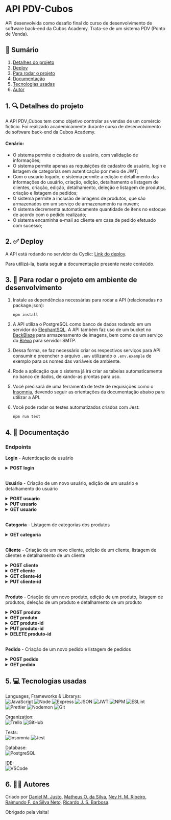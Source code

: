 # API PDV-Cubos

API desenvolvida como desafio final do curso de desenvolvimento de software back-end da Cubos Academy. Trata-se de um sistema PDV (Ponto de Venda).

## 📜 Sumário

1. [Detalhes do projeto](https://github.com/iadevmatth/desafio-backend-modulo-05-sistema-pdv-b2b-ifood-t04#1--detalhes-do-projeto)
2. [Deploy](https://github.com/iadevmatth/desafio-backend-modulo-05-sistema-pdv-b2b-ifood-t04#2--deploy)
3. [Para rodar o projeto](https://github.com/iadevmatth/desafio-backend-modulo-05-sistema-pdv-b2b-ifood-t04#3--para-rodar-o-projeto)
4. [Documentação](https://github.com/iadevmatth/desafio-backend-modulo-05-sistema-pdv-b2b-ifood-t04#4--documenta%C3%A7%C3%A3o)
5. [Tecnologias usadas](https://github.com/iadevmatth/desafio-backend-modulo-05-sistema-pdv-b2b-ifood-t04#5--tecnologias-usadas)
6. [Autor](https://github.com/iadevmatth/desafio-backend-modulo-05-sistema-pdv-b2b-ifood-t04#6--autores)

## 1. 🔍 Detalhes do projeto

A API PDV_Cubos tem como objetivo controlar as vendas de um comércio fictício. Foi realizado academicamente durante curso de desenvolvimento de software back-end da Cubos Academy.

#### Cenário:

- O sistema permite o cadastro de usuário, com validação de informações;
- O sistema permite apenas as requisições de cadastro de usuário, login e listagem de categorias sem autenticação por meio de JWT;
- Com o usuário logado, o sistema permite a edição e detalhmento das informações do usuário, criação, edição, detalhamento e listagem de clientes, criação, edição, detalhamento, deleção e listagem de produtos, criação e listagem de pedidos;
- O sistema permite a inclusão de imagens de produtos, que são armazenados em um serviço de armazenamento na nuvem;
- O sistema decrementa automaticamente quantidade de itens no estoque de acordo com o pedido realizado;
- O sistema encaminha e-mail ao cliente em casa de pedido efetuado com sucesso;

## 2. ✅ Deploy

A API está rodando no servidor da Cyclic: [Link do deploy](https://neyvelopers.cyclic.app/).

Para utilizá-la, basta seguir a documentação presente neste conteúdo.

## 3. 🔌 Para rodar o projeto em ambiente de desenvolvimento

1. Instale as dependências necessárias para rodar a API (relacionadas no package.json):

   ```
   npm install
   ```

2. A API utiliza o PostgreSQL como banco de dados rodando em um servidor do [ElephantSQL](https://www.elephantsql.com/). A API também faz uso de um bucket no [BackBlaze](https://www.backblaze.com/) para armazenamento de imagens, bem como de um serviço do [Brevo](https://www.brevo.com/pt/) para servidor SMTP.

3. Dessa forma, se faz necessário criar os respectivos serviços para API consumir e preencher o arquivo `.env` utilizando o `.env.example` de exemplo para os nomes das variáveis de ambiente.

4. Rode a aplicação que o sistema já irá criar as tabelas automaticamente no banco de dados, deixando-as prontas para uso.

5. Você precisará de uma ferramenta de teste de requisições como o [Insomnia](https://insomnia.rest/), devendo seguir as orientações da documentação abaixo para utilizar a API.

6. Você pode rodar os testes automatizados criados com Jest:
   ```
   npm run test
   ```

## 4. 📖 Documentação

### Endpoints

**Login** - Autenticação de usuário <br/>

<details>
<summary><b>POST login</b></summary>

Logar com um usuário por meio de `email` e `password`. Retorna um token JWT para ser utilizado nas requisições.

**Request**

| **Nome** | **Obrigatório** | **Tipo** | **Descrição**     |
| :------- | :-------------- | :------- | :---------------- |
| email    | sim             | `string` | E-mail do usuário |
| password | sim             | `string` | Senha do usuário  |

> **_NOTA:_** Não é necessário enviar Token JWT via Authorization Header.

Exemplo de requisição:

```json
{
  "email": "fulano@email.com",
  "senha": "password"
}
```

**Response**

Sucesso

```json
{
  "type": "Bearer",
  "token": "abcdefghijklmno.abcdefghijklmnopqrstuvwxyz.abcdefghijklmnop"
}
```

`status: 200` <br /><br /> Erro comum

```json
{
  "message": "Invalid email and/or password."
}
```

`status: 401`

</details>
<br/>

**Usuário** - Criação de um novo usuário, edição de um usuário e detalhamento do usuário <br/>

<details>
<summary><b>POST usuario</b></summary>

Criar um usuário para poder utilizar a API e jogar D&D.

**Request**

| **Nome** | **Obrigatório** | **Tipo** | **Descrição**    |
| :------- | :-------------- | :------- | :--------------- |
| nome     | sim             | `string` | Nome do usuário  |
| email    | sim             | `string` | Email do usuário |
| senha    | sim             | `string` | Senha do usuário |

> **_NOTA:_** Não é necessário enviar Token JWT via Authorization Header.

Exemplo de requisição:

```json
{
  "nome": "Fulano",
  "email": "fulano@email.com",
  "senha": "password"
}
```

**Response**

Sucesso

```json
{
  "id": 1,
  "name": "Fulano",
  "email": "fulano@email.com"
}
```

`status: 201` <br /><br /> Erros comuns

```json
{
  "message": "Email already exists."
}
```

`status: 400`

```json
{
  "message": "The password must at least 6 characters"
}
```

`status: 400`

</details>

<details>
<summary><b>PUT usuario</b></summary>

Editar um usuário. Apenas nome e e-mail podem ser editados (ou apenas um dos dois).

**Request**

| **Nome** | **Obrigatório** | **Tipo** | **Descrição**    |
| :------- | :-------------- | :------- | :--------------- |
| nome     | sim             | `string` | Nome do usuário  |
| email    | sim             | `string` | Email do usuário |
| senha    | sim             | `string` | Senha do usuário |

> **_NOTA:_** É necessário enviar Token JWT via Authorization Header.

Exemplo de requisição:

```json
{
  "name": "Fulano Editado",
  "email": "fulano.editado@email.com",
  "password": "password"
}
```

**Response**

Sucesso <br/> `no body returned for response` <br/> `status: 204` <br/><br/> Erros comuns

```json
{
  "message": "Email already in use"
}
```

`status: 400`

</details>

<details>
<summary><b>GET usuario</b></summary>

Detalhar um usuário. O `id` é enviado automaticamente com o token.

**Request**

`Não é necessário enviar dados na requisição`

> **_NOTA:_** É necessário enviar Token JWT via Authorization Header.

**Response**

Sucesso

```json
{
  "id": 1,
  "name": "Fulano",
  "email": "fulano@email.com"
}
```

`status: 200` <br /> Erros comuns

```json
{
  "message": "User not found."
}
```

`status: 404`

</details>
<br/>

**Categoria** - Listagem de categorias dos produtos <br/>

<details>
<summary><b>GET categoria</b></summary>

Listar categorias.

**Request**

`Não é necessário enviar dados na requisição`

> **_NOTA:_** Não é necessário enviar Token JWT via Authorization Header.

**Response**

Sucesso

```json
[
  {
    "id": 1,
    "descricao": "Informática"
  },
  {
    "id": 2,
    "descricao": "Celulares"
  },
  {
    "id": 3,
    "descricao": "Beleza e Perfumaria"
  }
]
```

`status: 200`

Sucesso sem retorno

```json
[]
```

`status: 200` <br/>

</details>
<br/>

**Cliente** - Criação de um novo cliente, edição de um cliente, listagem de clientes e detalhamento de um cliente <br/>

<details>
<summary><b>POST cliente</b></summary>

Criar um cliente.

**Request**

| **Nome** | **Obrigatório** | **Tipo** | **Descrição**                 |
| :------- | :-------------- | :------- | :---------------------------- |
| nome     | sim             | `string` | Nome do usuário               |
| email    | sim             | `string` | Email do usuário              |
| cpf      | sim             | `string` | CPF do usuário                |
| cep      | não             | `string` | CEP do endereço do usuário    |
| rua      | não             | `string` | Rua do endereço do usuário    |
| numero   | não             | `string` | Número do endereço do usuário |
| bairro   | não             | `string` | Bairro do endereço do usuário |
| cidade   | não             | `string` | Cidade do endereço do usuário |
| estado   | não             | `string` | Estado do endereço do usuário |

> **_NOTA:_** É necessário enviar Token JWT via Authorization Header.

Exemplo de requisição:

```json
{
  "nome": "Ciclano",
  "email": "ciclano@gmail.com",
  "cpf": "12345678911",
  "cep": "12345678",
  "rua": "Rua 1",
  "numero": "11-A",
  "bairro": "Bairro 1",
  "cidade": "Cidade 1",
  "estado": "Estado 1"
}
```

**Response**

Sucesso

```json
{
  "id": 3,
  "nome": "Ciclano",
  "email": "ciclano@gmail.com",
  "cpf": "12345678911",
  "cep": "12345678",
  "rua": "Rua 1",
  "numero": "11-A",
  "bairro": "Bairro 1",
  "cidade": "Cidade 1",
  "estado": "Estado 1"
}
```

`status: 201` <br /><br /> Erros comuns

```json
{
  "message": "Client already exists."
}
```

`status: 400`

</details>

<details>
<summary><b>GET cliente</b></summary>

Listar clientes.

**Request**

`Não é necessário enviar dados na requisição`

> **_NOTA:_** É necessário enviar Token JWT via Authorization Header.

**Response**

Sucesso

```json
[
  {
    "id": 1,
    "nome": "Beltrano",
    "email": "beltrano@email.com",
    "cpf": "12345678910",
    "cep": null,
    "rua": null,
    "numero": null,
    "bairro": null,
    "cidade": null,
    "estado": null
  },
  {
    "id": 2,
    "nome": "Ciclano",
    "email": "ciclano@gmail.com",
    "cpf": "12345678911",
    "cep": "12345678",
    "rua": "Rua 1",
    "numero": "11-A",
    "bairro": "Bairro 1",
    "cidade": "Cidade 1",
    "estado": "Estado 1"
  }
]
```

`status: 200`

Sucesso sem retorno

```json
[]
```

`status: 200` <br/>

</details>

<details>
<summary><b>GET cliente-id</b></summary>

Detalhar um personagem. O `id` deve ser enviado na url.

**Request**

| **Nome** | **Obrigatório** | **Tipo** | **Descrição**                    |
| :------- | :-------------- | :------- | :------------------------------- |
| id       | sim             | `number` | **Enviar via parâmetro de rota** |

> **_NOTA:_** É necessário enviar Token JWT via Authorization Header.

**Response**

Sucesso

```json
{
  "id": 2,
  "nome": "Ciclano",
  "email": "ciclano@gmail.com",
  "cpf": "12345678911",
  "cep": "12345678",
  "rua": "Rua 1",
  "numero": "11-A",
  "bairro": "Bairro 1",
  "cidade": "Cidade 1",
  "estado": "Estado 1"
}
```

`status: 200`

Erros comuns

```json
{
  "message": "Client not found."
}
```

`status: 404`

</details>

<details>
<summary><b>PUT cliente-id</b></summary>

Alterar os dados do cliente. O `id` deve ser enviado na url.

**Request**

| **Nome** | **Obrigatório** | **Tipo** | **Descrição**                    |
| :------- | :-------------- | :------- | :------------------------------- |
| id       | sim             | `number` | **Enviar via parâmetro de rota** |
| nome     | sim             | `string` | Nome do usuário                  |
| email    | sim             | `string` | Email do usuário                 |
| cpf      | sim             | `string` | CPF do usuário                   |
| cep      | não             | `string` | CEP do endereço do usuário       |
| rua      | não             | `string` | Rua do endereço do usuário       |
| numero   | não             | `string` | Número do endereço do usuário    |
| bairro   | não             | `string` | Bairro do endereço do usuário    |
| cidade   | não             | `string` | Cidade do endereço do usuário    |
| estado   | não             | `string` | Estado do endereço do usuário    |

> **_NOTA:_** É necessário enviar Token JWT via Authorization Header.

Exemplo de requisição:

```json
{
  "nome": "Ciclano Editado",
  "email": "ciclano.editado@gmail.com",
  "cpf": "12345678911",
  "cep": "12345678",
  "rua": "Rua 1",
  "numero": "11-A",
  "bairro": "Bairro 1",
  "cidade": "Cidade 1",
  "estado": "Estado 1"
}
```

**Response**

Sucesso <br/> `no body returned for response` <br/> `status: 204` <br/><br/>

Erros comuns

```json
{
  "message": "Client not found."
}
```

`status: 404`

```json
{
  "message": "Email already exists."
}
```

`status: 400`

```json
{
  "message": "CPF already exists."
}
```

`status: 400`

</details>
<br/>

**Produto** - Criação de um novo produto, edição de um produto, listagem de produtos, deleção de um produto e detalhamento de um produto <br/>

<details>
<summary><b>POST produto</b></summary>

Criar um produto.

**Request**

| **Nome**           | **Obrigatório** | **Tipo** | **Descrição**                  |
| :----------------- | :-------------- | :------- | :----------------------------- |
| descricao          | sim             | `string` | Descrição do produto           |
| quantidade_estoque | sim             | `number` | Quantidade de itens no estoque |
| valor              | sim             | `number` | Valor do produto (em centavos) |
| categoria_id       | sim             | `number` | Id da categoria do produto     |
| produto_imagem     | não             | `file`   | Arquivo de imagem do produto   |

> **_NOTA:_** É necessário enviar Token JWT via Authorization Header.

**Response**

Sucesso

```json
{
  "id": 1,
  "descricao": "Teclado",
  "quantidade_estoque": 50,
  "valor": 10000,
  "categoria_id": 1,
  "produto_imagem": "url_da_imagem"
}
```

`status: 201` <br /><br /> Erros comuns

```json
{
  "message": "Category not found."
}
```

`status: 404`

```json
{
  "message": "Description already exists."
}
```

`status: 400`

</details>

<details>
<summary><b>GET produto</b></summary>

Listar produtos. Pode ser passado um parâmetro query `categoria_id` para listar apenas os produtos de uma categoria específica.

**Request**

| **Nome**     | **Obrigatório** | **Tipo** | **Descrição**                             |
| :----------- | :-------------- | :------- | :---------------------------------------- |
| categoria_id | não             | `number` | **Enviar via parâmetro de query na rota** |

> **_NOTA:_** É necessário enviar Token JWT via Authorization Header.

Exemplo de requisição:

`url/produto?categoria_id=1`

**Response**

Sucesso

```json
[
  {
    "id": 1,
    "descricao": "Teclado X",
    "quantidade_estoque": 25,
    "valor": 10000,
    "categoria_id": 1,
    "produto_imagem": "url/Teclado_X/teclado_x.png"
  },
  {
    "id": 2,
    "descricao": "Teclado Y",
    "quantidade_estoque": 48,
    "valor": 20000,
    "categoria_id": 1,
    "produto_imagem": "url/Teclado_Y/teclado_y.png"
  }
]
```

`status: 200`

Sucesso sem retorno

```json
[]
```

`status: 200` <br/>

</details>

<details>
<summary><b>GET produto-id</b></summary>

Detalhar um produto. O `id` deve ser enviado na url.

**Request**

| **Nome** | **Obrigatório** | **Tipo** | **Descrição**                    |
| :------- | :-------------- | :------- | :------------------------------- |
| id       | sim             | `number` | **Enviar via parâmetro de rota** |

> **_NOTA:_** É necessário enviar Token JWT via Authorization Header.

**Response**

Sucesso

```json
{
  "id": 1,
  "descricao": "Teclado X",
  "quantidade_estoque": 25,
  "valor": 10000,
  "categoria_id": 1
}
```

`status: 200`

Erros comuns

```json
{
  "message": "Product not found."
}
```

`status: 404`

</details>

<details>
<summary><b>PUT produto-id</b></summary>

Alterar os dados do produto. O `id` deve ser enviado na url.

**Request**

| **Nome**           | **Obrigatório** | **Tipo** | **Descrição**                    |
| :----------------- | :-------------- | :------- | :------------------------------- |
| id                 | sim             | `number` | **Enviar via parâmetro de rota** |
| descricao          | sim             | `string` | Descrição do produto             |
| quantidade_estoque | sim             | `number` | Quantidade de itens no estoque   |
| valor              | sim             | `number` | Valor do produto (em centavos)   |
| categoria_id       | sim             | `number` | Id da categoria do produto       |
| produto_imagem     | não             | `file`   | Arquivo de imagem do produto     |

> **_NOTA:_** É necessário enviar Token JWT via Authorization Header.

**Response**

Sucesso <br/> `no body returned for response` <br/> `status: 204` <br/><br/>

Erros comuns

```json
{
  "message": "Product not found."
}
```

`status: 404`

```json
{
  "message": "Category not found."
}
```

`status: 404`

```json
{
  "message": "Description already exists."
}
```

`status: 400`

</details>

<details>
<summary><b>DELETE produto-id</b></summary>

Deletar um produto. O `id` deve ser enviado na url.

**Request**

| **Nome** | **Obrigatório** | **Tipo** | **Descrição**                    |
| :------- | :-------------- | :------- | :------------------------------- |
| id       | sim             | `number` | **Enviar via parâmetro de rota** |

> **_NOTA:_** É necessário enviar Token JWT via Authorization Header.

**Response**

Sucesso  
`no body returned for response` <br/> `status: 204` <br/>

Erros comuns

```json
{
  "message": "Product not found."
}
```

`status: 404`

```json
{
  "message": "This product is linked to an order."
}
```

`status: 400`

</details>
<br/>

**Pedido** - Criação de um novo pedido e listagem de pedidos <br/>

<details>
<summary><b>POST pedido</b></summary>

Criar um pedido.

**Request**

| **Nome**           | **Obrigatório** | **Tipo** | **Descrição**                             |
| :----------------- | :-------------- | :------- | :---------------------------------------- |
| cliente_id         | sim             | `number` | Id do cliente                             |
| observacao         | não             | `string` | Observação para o pedido                  |
| pedido_produtos    | sim             | `array`  | Array com produtos relacionados ao pedido |
| produto_id         | sim             | `number` | Id do produto                             |
| quantidade_produto | sim             | `number` | Quantidade de itens do produto            |

> **_NOTA:_** É necessário enviar Token JWT via Authorization Header.

Exemplo de requisição:

```json
{
  "cliente_id": 1,
  "observacao": "Em caso de ausência recomendo deixar com algum vizinho",
  "pedido_produtos": [
    {
      "produto_id": 1,
      "quantidade_produto": 10
    },
    {
      "produto_id": 2,
      "quantidade_produto": 20
    }
  ]
}
```

**Response**

Sucesso

```json
{
  "pedido": {
    "id": 1,
    "cliente_id": 1,
    "observacao": "Em caso de ausência recomendo deixar com algum vizinho",
    "valor_total": 100000
  },
  "pedido_produtos": [
    {
      "id": 1,
      "pedido_id": 1,
      "produto_id": 1,
      "quantidade_produto": 10,
      "valor_produto": 5000
    },
    {
      "id": 2,
      "pedido_id": 1,
      "produto_id": 2,
      "quantidade_produto": 20,
      "valor_produto": 2500
    }
  ]
}
```

`status: 201` <br /><br /> Erros comuns

```json
{
  "message": "Client not found."
}
```

`status: 404`

```json
{
  "message": "Product not found."
}
```

`status: 404`

```json
{
  "message": "Insufficient stock."
}
```

`status: 400`

</details>

<details>
<summary><b>GET pedido</b></summary>

Listar pedidos. Pode ser passado um parâmetro query `cliente_id` para listar apenas os pedidos de um cliente específico.

**Request**

| **Nome**   | **Obrigatório** | **Tipo** | **Descrição**                             |
| :--------- | :-------------- | :------- | :---------------------------------------- |
| cliente_id | não             | `number` | **Enviar via parâmetro de query na rota** |

> **_NOTA:_** É necessário enviar Token JWT via Authorization Header.

Exemplo de requisição:

`url/pedido?cliente_id=1`

**Response**

Sucesso

```json
[
  {
    "pedido": {
      "id": 1,
      "cliente_id": 1,
      "observacao": "Em caso de ausência recomendo deixar com algum vizinho",
      "valor_total": 100000
    },
    "pedido_produtos": [
      {
        "id": 1,
        "pedido_id": 1,
        "produto_id": 1,
        "quantidade_produto": 10,
        "valor_produto": 5000
      },
      {
        "id": 2,
        "pedido_id": 1,
        "produto_id": 2,
        "quantidade_produto": 20,
        "valor_produto": 2500
      }
    ]
  },
  {
    "pedido": {
      "id": 2,
      "cliente_id": 1,
      "observacao": "Em caso de ausência recomendo deixar com algum vizinho",
      "valor_total": 10000
    },
    "pedido_produtos": [
      {
        "id": 3,
        "pedido_id": 2,
        "produto_id": 1,
        "quantidade_produto": 1,
        "valor_produto": 5000
      },
      {
        "id": 4,
        "pedido_id": 2,
        "produto_id": 2,
        "quantidade_produto": 2,
        "valor_produto": 2500
      }
    ]
  }
]
```

`status: 200`

Sucesso sem retorno

```json
[]
```

`status: 200` <br/>

</details>

## 5. 💻 Tecnologias usadas

Languages, Frameworks & Librarys:  
![JavaScript](https://img.shields.io/badge/JavaScript-323330?style=for-the-badge&logo=javascript&logoColor=F7DF1E) ![Node](https://img.shields.io/badge/Node.js-339933?style=for-the-badge&logo=nodedotjs&logoColor=white) ![Express](https://img.shields.io/badge/Express.js-000000?style=for-the-badge&logo=express&logoColor=white) ![JSON](https://img.shields.io/badge/json-5E5C5C?style=for-the-badge&logo=json&logoColor=white) ![JWT](https://img.shields.io/badge/JWT-000000?style=for-the-badge&logo=JSON%20web%20tokens&logoColor=white) ![NPM](https://img.shields.io/badge/npm-CB3837?style=for-the-badge&logo=npm&logoColor=white) ![ESLint](https://img.shields.io/badge/eslint-3A33D1?style=for-the-badge&logo=eslint&logoColor=white) ![Prettier](https://img.shields.io/badge/prettier-1A2C34?style=for-the-badge&logo=prettier&logoColor=F7BA3E) ![Nodemon](https://img.shields.io/badge/NODEMON-%23323330.svg?style=for-the-badge&logo=nodemon&logoColor=%BBDEAD) ![Git](https://img.shields.io/badge/git-%23F05033.svg?style=for-the-badge&logo=git&logoColor=white)

Organization:  
![Trello](https://img.shields.io/badge/Trello-0052CC?style=for-the-badge&logo=trello&logoColor=white) ![GitHub](https://img.shields.io/badge/github-%23121011.svg?style=for-the-badge&logo=github&logoColor=white)

Tests:  
![Insomnia](https://img.shields.io/badge/Insomnia-5849be?style=for-the-badge&logo=Insomnia&logoColor=white) ![Jest](https://img.shields.io/badge/Jest-C21325?style=for-the-badge&logo=jest&logoColor=white)

Database:  
![PostgreSQL](https://img.shields.io/badge/PostgreSQL-316192?style=for-the-badge&logo=postgresql&logoColor=white)

IDE:  
![VSCode](https://img.shields.io/badge/VSCode-0078D4?style=for-the-badge&logo=visual%20studio%20code&logoColor=white)

## 6. 👨‍💻 Autores

Criado por [Daniel M. Justo](https://www.linkedin.com/in/danielmjusto/), [Matheus O. da Silva](https://www.linkedin.com/in/matheusdevbackend/), [Ney H. M. Ribeiro](https://www.linkedin.com/in/neyhiwerson/), [Raimundo F. da Silva Neto](https://www.linkedin.com/in/raimundo-ferreira-silva-neto/), [Ricardo J. S. Barbosa](https://www.linkedin.com/in/ricardo-santos-barbosa1/).

Obrigado pela visita!
